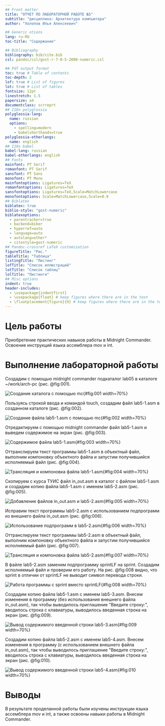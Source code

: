 ```yaml
---
## Front matter
title: "ОТЧЕТ ПО ЛАБОРАТОРНОЙ РАБОТЕ №5"
subtitle: "дисциплина: Архитектура компьютера"
author: "Холопов Илья Алексеевич"

## Generic otions
lang: ru-RU
toc-title: "Содержание"

## Bibliography
bibliography: bib/cite.bib
csl: pandoc/csl/gost-r-7-0-5-2008-numeric.csl

## Pdf output format
toc: true # Table of contents
toc-depth: 2
lof: true # List of figures
lot: true # List of tables
fontsize: 12pt
linestretch: 1.5
papersize: a4
documentclass: scrreprt
## I18n polyglossia
polyglossia-lang:
  name: russian
  options:
	- spelling=modern
	- babelshorthands=true
polyglossia-otherlangs:
  name: english
## I18n babel
babel-lang: russian
babel-otherlangs: english
## Fonts
mainfont: PT Serif
romanfont: PT Serif
sansfont: PT Sans
monofont: PT Mono
mainfontoptions: Ligatures=TeX
romanfontoptions: Ligatures=TeX
sansfontoptions: Ligatures=TeX,Scale=MatchLowercase
monofontoptions: Scale=MatchLowercase,Scale=0.9
## Biblatex
biblatex: true
biblio-style: "gost-numeric"
biblatexoptions:
  - parentracker=true
  - backend=biber
  - hyperref=auto
  - language=auto
  - autolang=other*
  - citestyle=gost-numeric
## Pandoc-crossref LaTeX customization
figureTitle: "Рис."
tableTitle: "Таблица"
listingTitle: "Листинг"
lofTitle: "Список иллюстраций"
lotTitle: "Список таблиц"
lolTitle: "Листинги"
## Misc options
indent: true
header-includes:
  - \usepackage{indentfirst}
  - \usepackage{float} # keep figures where there are in the text
  - \floatplacement{figure}{H} # keep figures where there are in the text
---
```


# Цель работы

Приобретение практических навыков работы в Midnight Commander. Освоение инструкций языка ассемблера mov и int.

# Выполнение лабораторной работы

Создадим c помощью midnight commander подкаталог lab05 в каталоге ~/work/arch-pc (рис. @fig:001).

![Создание каталога с помощью mc](image/1.png){#fig:001 width=70%}

Пользуясь строкой ввода и командой touch, создадим файл lab5-1.asm в созданном каталоге (рис. @fig:002).

![Создание файла lab5-1.asm с помощью mc](image/2.png){#fig:002 width=70%}

Отредактируем с помощью midnight commander файл lab5-1.asm и выведем содержимое на экран (рис. @fig:003).

![Содержимое файла lab5-1.asm](image/3.png){#fig:003 width=70%}

Оттранслируем текст программы lab5-1.asm в объектный файл, выполним компоновку объектного файла и запустим получившийся исполняемый файл (рис. @fig:004).

![Трансляция и компоновка файла lab5-1.asm](image/4.png){#fig:004 width=70%}

Скопируем с курса ТУИС файл in_out.asm в каталог с файлом lab5-1.asm и создадим копию файла lab5-1.asm с именем lab5-2.asm (рис. @fig:005).

![Добавление файлов in_out.asm и lab5-2.asm](image/5.png){#fig:005 width=70%}

Исправим текст программы lab5-2.asm с использованием подпрограмм из внешнего файла in_out.asm (рис. @fig:006).

![Использование подпрограмм в lab5-2.asm](image/6.png){#fig:006 width=70%}

Оттранслируем текст программы lab5-2.asm в объектный файл, выполним компоновку объектного файла и запустим получившийся исполняемый файл (рис. @fig:007).

![Трансляция и компоновка файла lab5-2.asm](image/7.png){#fig:007 width=70%}

В файле lab5-2.asm заменим подпрограмму sprintLF на sprint. Создадим исполняемый файл и проверим его работу.  На рис. @fig:008 видно, что sprint в отличии от sprintLF не выводит символ перевода строки.

![Работа программы с sprint вместо sprintLF](image/8.png){#fig:008 width=70%}

Создадим копию файла lab5-1.asm с именем lab5-3.asm. Внесем изменения в программу (без использования внешнего файла in_out.asm), так чтобы выводилось приглашение "Введите строку:", вводилось строка с клавиатуры, выводилось введенная строка на экран (рис. @fig:009).

![Вывод содержимого введенной строки lab5-3.asm](image/9.png){#fig:009 width=70%}

Создадим копию файла lab5-2.asm с именем lab5-4.asm. Внесем изменения в программу (с использованием внешнего файла in_out.asm), так чтобы выводилось приглашение "Введите строку:", вводилось строка с клавиатуры, выводилось введенная строка на экран (рис. @fig:010).

![Вывод содержимого введенной строки lab5-4.asm](image/10.png){#fig:010 width=70%}

# Выводы

В результате проделанной работы были изучены инструкции языка ассемблера mov и int, а также освоены навыки работы в Midnight Commander.

